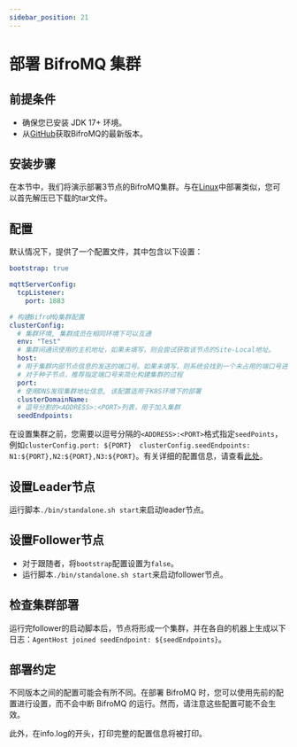 ```yaml
---
sidebar_position: 21
---
```


# 部署 BifroMQ 集群

## 前提条件
* 确保您已安装 JDK 17+ 环境。
* 从[GitHub](https://github.com/bifromqio/bifromq)获取BifroMQ的最新版本。

## 安装步骤
在本节中，我们将演示部署3节点的BifroMQ集群。与在[Linux](2_deploy_on_linux_mac.md)中部署类似，您可以首先解压已下载的tar文件。

## 配置
默认情况下，提供了一个配置文件，其中包含以下设置：
```yaml
bootstrap: true

mqttServerConfig:
  tcpListener:
    port: 1883

# 构建BifroMQ集群配置
clusterConfig:
  # 集群环境, 集群成员在相同环境下可以互通
  env: "Test"
  # 集群间通讯使用的主机地址，如果未填写，则会尝试获取该节点的Site-Local地址。
  host:
  # 用于集群内部节点信息的发送的端口号。如果未填写，则系统会找到一个未占用的端口号进行使用。
  # 对于种子节点，推荐指定端口号来简化构建集群的过程
  port:
  # 使用DNS发现集群地址信息, 该配置适用于K8S环境下的部署
  clusterDomainName:
  # 逗号分割的<ADDRESS>:<PORT>列表，用于加入集群
  seedEndpoints:
```
在设置集群之前，您需要以逗号分隔的`<ADDRESS>:<PORT>`格式指定`seedPoints`，例如`clusterConfig.port: ${PORT} 
clusterConfig.seedEndpoints: N1:${PORT},N2:${PORT},N3:${PORT}`。有关详细的配置信息，请查看[此处](..%2F04_configuration%2F2_file_configs_manual.md)。
## 设置Leader节点
运行脚本`./bin/standalone.sh start`来启动leader节点。
## 设置Follower节点
* 对于跟随者，将`bootstrap`配置设置为`false`。
* 运行脚本`./bin/standalone.sh start`来启动follower节点。
## 检查集群部署
运行完follower的启动脚本后，节点将形成一个集群，并在各自的机器上生成以下日志：`AgentHost joined seedEndpoint: ${seedEndpoints}`。
## 部署约定
不同版本之间的配置可能会有所不同。在部署 BifroMQ 时，您可以使用先前的配置进行设置，而不会中断 BifroMQ 的运行。然而，请注意这些配置可能不会生效。

此外，在info.log的开头，打印完整的配置信息将被打印。